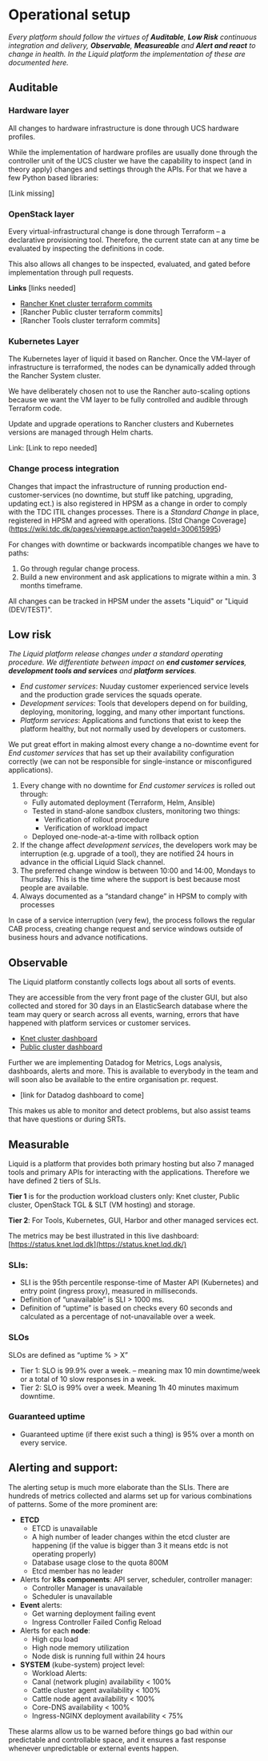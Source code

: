 # Operational setup
_Every platform should follow the virtues of **Auditable**, **Low Risk** continuous integration and delivery, **Observable**, **Measureable** and **Alert and react** to change in health. In the Liquid platform the implementation of these are documented here._  

## Auditable 

### Hardware layer 

All changes to hardware infrastructure is done through UCS hardware profiles. 

While the implementation of hardware profiles are usually done through the controller unit of the UCS cluster we have the capability to inspect (and in theory apply) changes and settings through the APIs. For that we have a few Python based libraries: 

[Link missing]

### OpenStack layer 

Every virtual-infrastructural change is done through Terraform – a declarative provisioning tool. Therefore, the current state can at any time be evaluated by inspecting the definitions in code.  

This also allows all changes to be inspected, evaluated, and gated before implementation through pull requests.   

**Links** [links needed] 

* [Rancher Knet cluster terraform commits](https://gitlab.lqd.dk/liquid/rancher-clusters-terraform/commits/rancher-prod-1)
* [Rancher Public cluster terraform commits] 
* [Rancher Tools cluster terraform commits] 

### Kubernetes Layer 

The Kubernetes layer of liquid it based on Rancher. Once the VM-layer of infrastructure is terraformed, the nodes can be dynamically added through the Rancher System cluster. 

We have deliberately chosen not to use the Rancher auto-scaling options because we want the VM layer to be fully controlled and audible through Terraform code. 

Update and upgrade operations to Rancher clusters and Kubernetes versions are managed through Helm charts. 

Link: [Link to repo needed] 

### Change process integration 

Changes that impact the infrastructure of running production end-customer-services (no downtime, but stuff like patching, upgrading, updating ect.) is also registered in HPSM as a change in order to comply with the TDC ITIL changes processes. There is a _Standard Change_ in place, registered in HPSM and agreed with operations. [Std Change Coverage] (https://wiki.tdc.dk/pages/viewpage.action?pageId=300615995) 

For changes with downtime or backwards incompatible changes we have to paths: 

1. Go through regular change process. 
2. Build a new environment and ask applications to migrate within a min. 3 months timeframe. 

All changes can be tracked in HPSM under the assets "Liquid" or "Liquid (DEV/TEST)". 	

## Low risk 

_The Liquid platform release changes under a standard operating procedure. We differentiate between impact on **end customer services**, **development tools and services** and **platform services**._ 

*  _End customer services_: Nuuday customer experienced service levels and the production grade services the squads operate. 
*  _Development services_: Tools that developers depend on for building, deploying, monitoring, logging, and many other important functions. 
*  _Platform services_: Applications and functions that exist to keep the platform healthy, but not normally used by developers or customers. 

We put great effort in making almost every change a no-downtime event for _End customer services_ that has set up their availability configuration correctly (we can not be responsible for single-instance or misconfigured applications). 

1. Every change with no downtime for _End customer services_ is rolled out through:  
	* Fully automated deployment (Terraform, Helm, Ansible) 
	* Tested in stand-alone sandbox clusters, monitoring two things: 
		* Verification of rollout procedure 
		* Verification of workload impact 
	* Deployed one-node-at-a-time with rollback option 
2. If the change affect _development services_, the developers work may be interruption (e.g. upgrade of a tool), they are notified 24 hours in advance in the official Liquid Slack channel. 
3. The preferred change window is between 10:00 and 14:00, Mondays to Thursday. This is the time where the support is best because most people are available. 
3. Always documented as a “standard change” in HPSM to comply with processes  

In case of a service interruption (very few), the process follows the regular CAB process, creating change request and service windows outside of business hours and advance notifications.  

## Observable  
The Liquid platform constantly collects logs about all sorts of events. 

They are accessible from the very front page of the cluster GUI, but also collected and stored for 30 days in an ElasticSearch database where the team may query or search across all events, warning, errors that have happened with platform services or customer services. 

* [Knet cluster dashboard](https://rancher.lqd.dk/c/c-pfwv5/monitoring) 
* [Public cluster dashboard](https://rancher.lqd.dk/c/c-d7ch2/monitoring) 

Further we are implementing Datadog for Metrics, Logs analysis, dashboards, alerts and more. This is available to everybody in the team and will soon also be available to the entire organisation pr. request. 

* [link for Datadog dashboard to come] 

This makes us able to monitor and detect problems, but also assist teams that have questions or during SRTs.  

## Measurable  

Liquid is a platform that provides both primary hosting but also 7 managed tools and primary APIs for interacting with the applications. Therefore we have defined 2 tiers of SLIs. 

**Tier 1** is for the production workload clusters only:
Knet cluster, Public cluster, OpenStack TGL & SLT (VM hosting) and storage.  

**Tier 2**: For Tools, Kubernetes, GUI, Harbor and other managed services ect. 

The metrics may be best illustrated in this live dashboard: [https://status.knet.lqd.dk](https://status.knet.lqd.dk/)

### SLIs: 

* SLI is the 95th percentile response-time of Master API (Kubernetes) and entry point (ingress proxy), measured in milliseconds.  
* Definition of “unavailable” is SLI  > 1000 ms.  
* Definition of “uptime” is based on checks every 60 seconds and calculated as a percentage of not-unavailable over a week.  

### SLOs 

SLOs are defined as “uptime % > X” 

* Tier 1: SLO is 99.9% over a week. – meaning max 10 min downtime/week or a total of 10 slow responses in a week.  
* Tier 2: SLO is 99% over a week. Meaning 1h 40 minutes maximum downtime.
 
### Guaranteed uptime  
* Guaranteed uptime (if there exist such a thing) is 95% over a month on every service. 
 
## Alerting and support: 

The alerting setup is much more elaborate than the SLIs. There are hundreds of metrics collected and alarms set up for various combinations of patterns. Some of the more prominent are:  

* **ETCD** 
	* ETCD is unavailable 
	* A high number of leader changes within the etcd cluster are happening   (if the value is bigger than 3 it means etdc is not operating properly) 
	* Database usage close to the quota 800M 
	* Etcd member has no leader 
* Alerts for **k8s components**: API server, scheduler, controller manager: 
	* Controller Manager is unavailable 
	* Scheduler is unavailable 
* **Event** alerts: 
	* Get warning deployment failing event 
	* Ingress Controller Failed Config Reload 
* Alerts for each **node**:  
	* High cpu load 
	* High node memory utilization 
	* Node disk is running full within 24 hours 
* **SYSTEM** (kube-system) project level:  
	* Workload Alerts: 
	* Canal (network plugin) availability < 100%  
	* Cattle cluster agent availability < 100%  
	* Cattle node agent availability < 100% 
	* Core-DNS availability < 100%  
	* Ingress-NGINX deployment availability < 75%  

These alarms allow us to be warned before things go bad within our predictable and controllable space, and it ensures a fast response whenever unpredictable or external events happen.  
